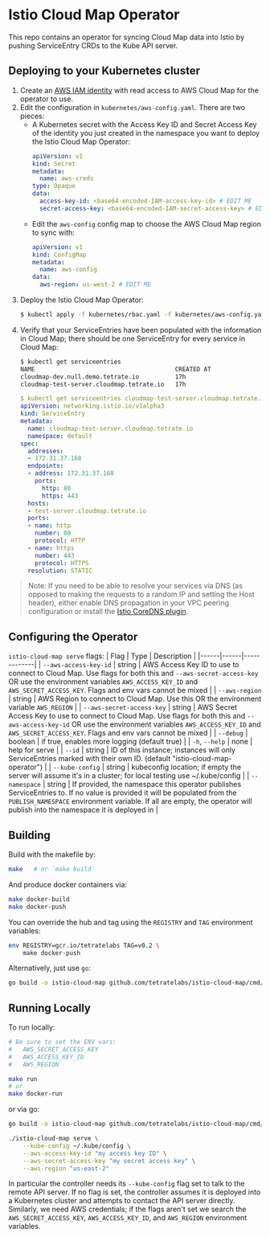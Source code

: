 # Istio Cloud Map Operator

This repo contains an operator for syncing Cloud Map data into Istio by pushing ServiceEntry CRDs to the Kube API server.

## Deploying to your Kubernetes cluster

1. Create an [AWS IAM identity](https://docs.aws.amazon.com/IAM/latest/UserGuide/introduction_access-management.html) with read access to AWS Cloud Map for the operator to use.
2. Edit the configuration in `kubernetes/aws-config.yaml`. There are two pieces:
    - A Kubernetes secret with the Access Key ID and Secret Access Key of the identity you just created in the namespace you want to deploy the Istio Cloud Map Operator:
      ```yaml
      apiVersion: v1
      kind: Secret
      metadata:
        name: aws-creds
      type: Opaque
      data:
        access-key-id: <base64-encoded-IAM-access-key-id> # EDIT ME
        secret-access-key: <base64-encoded-IAM-secret-access-key> # EDIT ME
      ```
    - Edit the `aws-config` config map to choose the AWS Cloud Map region to sync with:
      ```yaml
      apiVersion: v1
      kind: ConfigMap
      metadata:
        name: aws-config
      data:
        aws-region: us-west-2 # EDIT ME
      ```
4. Deploy the Istio Cloud Map Operator:
    ```bash
    $ kubectl apply -f kubernetes/rbac.yaml -f kubernetes/aws-config.yaml  -f kubernetes/deployment.yaml
    ```
5. Verify that your ServiceEntries have been populated with the information in Cloud Map; there should be one ServiceEntry for every service in Cloud Map:
    ```bash
    $ kubectl get serviceentries
    NAME                                       CREATED AT
    cloudmap-dev.null.demo.tetrate.io          17h
    cloudmap-test-server.cloudmap.tetrate.io   17h
    ```
    ```yaml
    $ kubectl get serviceentries cloudmap-test-server.cloudmap.tetrate.io -o yaml
    apiVersion: networking.istio.io/v1alpha3
    kind: ServiceEntry
    metadata:
      name: cloudmap-test-server.cloudmap.tetrate.io
      namespace: default
    spec:
      addresses:
      - 172.31.37.168
      endpoints:
      - address: 172.31.37.168
        ports:
          http: 80
          https: 443
      hosts:
      - test-server.cloudmap.tetrate.io
      ports:
      - name: http
        number: 80
        protocol: HTTP
      - name: https
        number: 443
        protocol: HTTPS
      resolution: STATIC
    ```

> Note: If you need to be able to resolve your services via DNS (as opposed to making the requests to a random IP and setting the Host header), either enable DNS propagation in your VPC peering configuration or install the [Istio CoreDNS plugin](https://github.com/istio-ecosystem/istio-coredns-plugin).

## Configuring the Operator

`istio-cloud-map serve` flags:
| Flag | Type | Description |
|------|------|-------------|
| `--aws-access-key-id` | string | AWS Access Key ID to use to connect to Cloud Map. Use flags for both this and `--aws-secret-access-key` OR use the environment variables `AWS_ACCESS_KEY_ID` and `AWS_SECRET_ACCESS_KEY`. Flags and env vars cannot be mixed |
| `--aws-region` | string | AWS Region to connect to Cloud Map. Use this OR the environment variable `AWS_REGION` |
| `--aws-secret-access-key` | string |  AWS Secret Access Key to use to connect to Cloud Map. Use flags for both this and `--aws-access-key-id` OR use the environment variables `AWS_ACCESS_KEY_ID` and `AWS_SECRET_ACCESS_KEY`. Flags and env vars cannot be mixed |
| `--debug` | boolean | if true, enables more logging (default true) |
| `-h`, `--help` | none | help for serve |
| `--id` | string | ID of this instance; instances will only ServiceEntries marked with their own ID. (default "istio-cloud-map-operator") |
| `--kube-config` | string | kubeconfig location; if empty the server will assume it's in a cluster; for local testing use ~/.kube/config |
| `--namespace` | string | If provided, the namespace this operator publishes ServiceEntries to. If no value is provided it will be populated from the `PUBLISH_NAMESPACE` environment variable. If all are empty, the operator will publish into the namespace it is deployed in |

## Building

Build with the makefile by:
```bash
make   # or `make build`
```

And produce docker containers via:
```bash
make docker-build
make docker-push
```
You can override the hub and tag using the `REGISTRY` and `TAG` environment variables:

```bash
env REGISTRY=gcr.io/tetratelabs TAG=v0.2 \
    make docker-push
```


Alternatively, just use `go`:
```bash
go build -o istio-cloud-map github.com/tetratelabs/istio-cloud-map/cmd/istio-cloud-map
``` 

## Running Locally

To run locally:
```bash
# Be sure to set the ENV vars:
#   AWS_SECRET_ACCESS_KEY
#   AWS_ACCESS_KEY_ID
#   AWS_REGION

make run
# or
make docker-run
```

or via go:
```bash
go build -o istio-cloud-map github.com/tetratelabs/istio-cloud-map/cmd/istio-cloud-map

./istio-cloud-map serve \
    --kube-config ~/.kube/config \
    --aws-access-key-id "my access key ID" \
    --aws-secret-access-key "my secret access key" \
    --aws-region "us-east-2"
```

In particular the controller needs its `--kube-config` flag set to talk to the remote API server. If no flag is set, the controller assumes it is deployed into a Kubernetes cluster and attempts to contact the API server directly. Similarly, we need AWS credentials; if the flags aren't set we search the `AWS_SECRET_ACCESS_KEY`, `AWS_ACCESS_KEY_ID`, and `AWS_REGION` environment variables.
